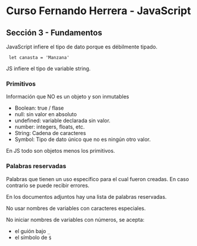 # Curso Fernando Herrera - JavaScript

## Sección 3 - Fundamentos

JavaScript infiere el tipo de dato porque es débilmente tipado.

<code> let canasta = 'Manzana' </code>

JS infiere el tipo de variable string.

### **Primitivos**

Información que NO es un objeto y son inmutables

- Boolean: true / flase
- null: sin valor en absoluto
- undefined: variable declarada sin valor.
- number: integers, floats, etc.
- String: Cadena de caracteres
- Symbol: Tipo de dato único que no es ningún otro valor.


En JS todo son objetos menos los primitivos.

### **Palabras reservadas**

Palabras que tienen un uso específico para el cual fueron creadas. En caso contrario se puede recibir errores.

En los documentos adjuntos hay una lista de palabras reservadas.

No usar nombres de variables con caracteres especiales.

No iniciar nombres de variables con números, se acepta:
- el guión bajo `_`
- el símbolo de `$`